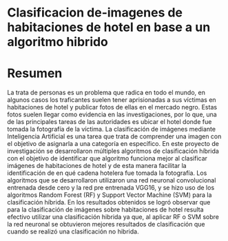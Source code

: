 # Clasificacion de-imagenes de habitaciones de hotel en base a un algoritmo hibrido

# Resumen
La trata de personas es un problema que radica en todo el mundo, en algunos casos los traficantes suelen tener aprisionadas a sus víctimas en habitaciones de hotel y publicar fotos de ellas en el mercado negro. Estas fotos suelen llegar como evidencia en las investigaciones, por lo que, una de las principales tareas de las autoridades es ubicar el hotel donde fue tomada la fotografía de la víctima.
La clasificación de imágenes mediante Inteligencia Artificial es una tarea que trata de comprender una imagen con el objetivo de asignarla a una categoría en específico. En este proyecto de investigación se desarrollaron múltiples algoritmos de clasificación híbrida con el objetivo de identificar que algoritmo funciona mejor al clasificar imágenes de habitaciones de hotel y de esta manera facilitar la identificación de en qué cadena hotelera fue tomada la fotografía. Los algoritmos que se desarrollaron utilizaron una red neuronal convolucional entrenada desde cero y la red pre entrenada VGG16, y se hizo uso de los algoritmos Random Forest (RF) y Support Vector Machine (SVM) para la clasificación híbrida.
En los resultados obtenidos se logró observar que para la clasificación de imágenes sobre habitaciones de hotel resulta efectivo utilizar una clasificación hibrida ya que, al aplicar RF o SVM sobre la red neuronal se obtuvieron mejores resultados de clasificación que cuando se realizó una clasificación no hibrida.
